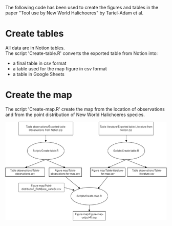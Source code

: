 The following code has been used to create the figures and tables in the paper "Tool use by New World Halichoeres" by Tariel-Adam et al. 

# Create tables
All data are in Notion tables.  
The script 'Create-table.R' converts the exported table from Notion into:
- a final table in csv format
- a table used for the map figure in csv format
- a table in Google Sheets

# Create the map
The script 'Create-map.R' create the map from the location of observations and from the point distribution of New World Halichoeres species. 

![Diagram](./Diagram/Diagram.png)